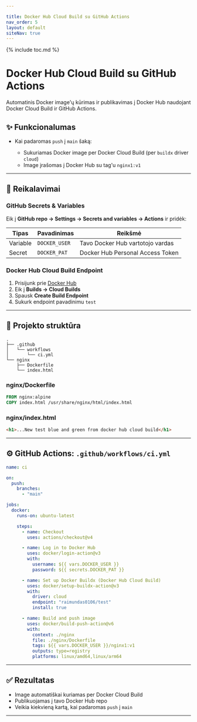 ```yaml
---

title: Docker Hub Cloud Build su GitHub Actions
nav_order: 5
layout: default
siteNav: true
---
```


{% include toc.md %}

# Docker Hub Cloud Build su GitHub Actions

Automatinis Docker image'ų kūrimas ir publikavimas į Docker Hub naudojant Docker Cloud Build ir GitHub Actions.

## ✨ Funkcionalumas

* Kai padaromas `push` į `main` šaką:

  * Sukuriamas Docker image per Docker Cloud Build (per `buildx` driver `cloud`)
  * Image įrašomas į Docker Hub su tag'u `nginx1:v1`

---

## 🔧 Reikalavimai

### GitHub Secrets & Variables

Eik į **GitHub repo → Settings → Secrets and variables → Actions** ir pridėk:

| Tipas    | Pavadinimas   | Reikšmė                          |
| -------- | ------------- | -------------------------------- |
| Variable | `DOCKER_USER` | Tavo Docker Hub vartotojo vardas |
| Secret   | `DOCKER_PAT`  | Docker Hub Personal Access Token |

### Docker Hub Cloud Build Endpoint

1. Prisijunk prie [Docker Hub](https://hub.docker.com)
2. Eik į **Builds → Cloud Builds**
3. Spausk **Create Build Endpoint**
4. Sukurk endpoint pavadinimu `test`

---

## 📁 Projekto struktūra

```
.
├── .github
│   └── workflows
│       └── ci.yml
└── nginx
    ├── Dockerfile
    └── index.html
```

### nginx/Dockerfile

```Dockerfile
FROM nginx:alpine
COPY index.html /usr/share/nginx/html/index.html
```

### nginx/index.html

```html
<h1>...New test blue and green from docker hub cloud build</h1>
```

---

## ⚙️ GitHub Actions: `.github/workflows/ci.yml`

```yaml
name: ci

on:
  push:
    branches:
      - "main"

jobs:
  docker:
    runs-on: ubuntu-latest

    steps:
      - name: Checkout
        uses: actions/checkout@v4

      - name: Log in to Docker Hub
        uses: docker/login-action@v3
        with:
          username: ${{ vars.DOCKER_USER }}
          password: ${{ secrets.DOCKER_PAT }}

      - name: Set up Docker Buildx (Docker Hub Cloud Build)
        uses: docker/setup-buildx-action@v3
        with:
          driver: cloud
          endpoint: "raimundas0106/test"
          install: true

      - name: Build and push image
        uses: docker/build-push-action@v6
        with:
          context: ./nginx
          file: ./nginx/Dockerfile
          tags: ${{ vars.DOCKER_USER }}/nginx1:v1
          outputs: type=registry
          platforms: linux/amd64,linux/arm64
```

---

## ✅ Rezultatas

* Image automatiškai kuriamas per Docker Cloud Build
* Publikuojamas į tavo Docker Hub repo
* Veikia kiekvieną kartą, kai padaromas `push` į `main`

---

